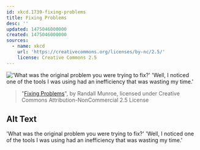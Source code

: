 ```yaml
---
id: xkcd.1739-fixing-problems
title: Fixing Problems
desc: ''
updated: 1475046000000
created: 1475046000000
sources:
  - name: xkcd
    url: 'https://creativecommons.org/licenses/by-nc/2.5/'
    license: Creative Commons 2.5
---
```

!['What was the original problem you were trying to fix?' 'Well, I noticed one of the tools I was using had an inefficiency that was wasting my time.'](https://imgs.xkcd.com/comics/fixing_problems.png)
> "[Fixing Problems](https://xkcd.com/1739/)", by Randall Munroe, licensed under Creative Commons Attribution-NonCommercial 2.5 License

## Alt Text
'What was the original problem you were trying to fix?' 'Well, I noticed one of the tools I was using had an inefficiency that was wasting my time.'
